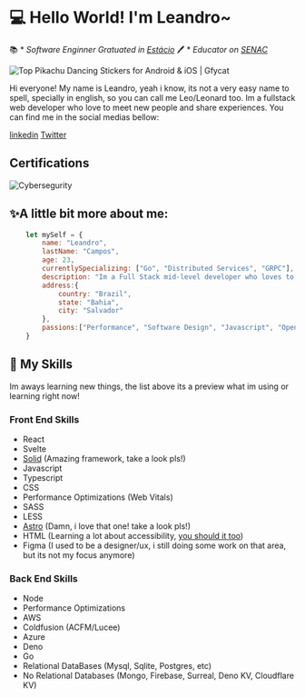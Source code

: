 # 💻 Hello World! I'm Leandro~ 			
📚 * *Software Enginner Gratuated in [Estácio](https://estacio.br/)*
 🖊️ * *Educator on [SENAC](https://ba.senac.br/Home/Index)*

![Top Pikachu Dancing Stickers for Android & iOS | Gfycat](https://thumbs.gfycat.com/UnderstatedFlashyHumpbackwhale-max-1mb.gif)

Hi everyone! My name is Leandro, yeah i know, its not a very easy name to spell, specially in english, so you can call me Leo/Leonard too. Im a fullstack web developer who love to meet new people and share experiences.
You can find me in the social medias bellow:

[linkedin](https://www.linkedin.com/in/leandro-campos-750388214/)
[Twitter](https://twitter.com/LightSyr)

## Certifications
![Cybersegurity](https://images.credly.com/size/340x340/images/712a773b-9acc-4bc8-90fa-6afdfc95da1e/image.png)


## ✨A little bit more about me:
```js
	let mySelf = {
		name: "Leandro",
		lastName: "Campos",
		age: 23,
		currentlySpecializing: ["Go", "Distributed Services", "GRPC"],
		description: "Im a Full Stack mid-level developer who loves to share my experience, meet new friends and learn even more",
		address:{
			country: "Brazil",
			state: "Bahia",
			city: "Salvador"
		},
		passions:["Performance", "Software Design", "Javascript", "Open Source", "Go", "Solid", "React", "Svelte", "SQL", "Mongo", "Education", "UX", "Developer Ergonomics", "Simplicity"]
	}
```
## 🔧 My Skills 

Im aways learning new things, the list above its a preview what im using or learning right now!

 ### Front End Skills

 - React
 - Svelte
 - [Solid](https://www.solidjs.com/) (Amazing framework, take a look pls!)
 - Javascript 
 - Typescript
 - CSS
 - Performance Optimizations (Web Vitals)
 - SASS
 - LESS
 - [Astro](https://astro.build/) (Damn, i love that one! take a look pls!)
 - HTML (Learning a lot about accessibility, [you should it too](https://www.w3.org/standards/webdesign/accessibility))
 - Figma (I used to be a designer/ux, i still doing some work on that area, but its not my focus anymore)

### Back End Skills
 - Node
 - Performance Optimizations
 - AWS
 - Coldfusion (ACFM/Lucee)
 - Azure
 - Deno
 - Go
 - Relational DataBases (Mysql, Sqlite, Postgres, etc)
 - No Relational Databases (Mongo, Firebase, Surreal, Deno KV, Cloudflare KV)
